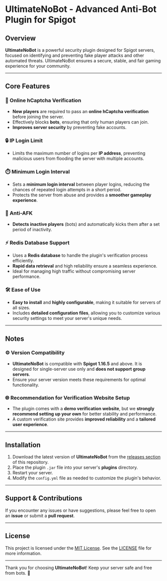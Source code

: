# UltimateNoBot - Advanced Anti-Bot Plugin for Spigot

## Overview

**UltimateNoBot** is a powerful security plugin designed for Spigot servers, focused on identifying and preventing fake player attacks and other automated threats. UltimateNoBot ensures a secure, stable, and fair gaming experience for your community.

---

## Core Features

### 🚫 Online hCaptcha Verification
- **New players** are required to pass an **online hCaptcha verification** before joining the server.
- Effectively blocks **bots**, ensuring that only human players can join.
- **Improves server security**  by preventing fake accounts.

### 🔒 IP Login Limit
- Limits the maximum number of logins per **IP address**, preventing malicious users from flooding the server with multiple accounts.

### ⏱️ Minimum Login Interval
- Sets a **minimum login interval** between player logins, reducing the chances of repeated login attempts in a short period.
- Protects the server from abuse and provides a **smoother gameplay experience**.

### 🤖 Anti-AFK
- **Detects inactive players** (bots) and automatically kicks them after a set period of inactivity.

### ⚡ Redis Database Support
- Uses a **Redis database** to handle the plugin's verification process efficiently.
- **Rapid data retrieval** and high reliability ensure a seamless experience.
- Ideal for managing high traffic without compromising server performance.

### 🛠️ Ease of Use
- **Easy to install** and **highly configurable**, making it suitable for servers of all sizes.
- Includes **detailed configuration files**, allowing you to customize various security settings to meet your server's unique needs.

---

## Notes

### ⚙️ Version Compatibility
- **UltimateNoBot** is compatible with **Spigot 1.16.5** and above. It is designed for single-server use only and **does not support group servers**.
- Ensure your server version meets these requirements for optimal functionality.

### 🌐 Recommendation for Verification Website Setup
- The plugin comes with a **demo verification website**, but we **strongly recommend setting up your own** for better stability and performance.
- A custom verification site provides **improved reliability** and a **tailored user experience**.

---

## Installation

1. Download the latest version of **UltimateNoBot** from the [releases section](https://github.com/TheSpectrumProject/UltimateNoBot/releases) of this repository.
2. Place the plugin `.jar` file into your server's **plugins** directory.
3. Restart your server.
4. Modify the `config.yml` file as needed to customize the plugin's behavior.

---

## Support & Contributions

If you encounter any issues or have suggestions, please feel free to open an **issue** or submit a **pull request**.

---

## License

This project is licensed under the [MIT License](https://github.com/TheSpectrumProject/UltimateNoBot/blob/main/LICENSE). See the [LICENSE](https://github.com/TheSpectrumProject/UltimateNoBot/blob/main/LICENSE) file for more information.

---

Thank you for choosing **UltimateNoBot**! Keep your server safe and free from bots. 💪
